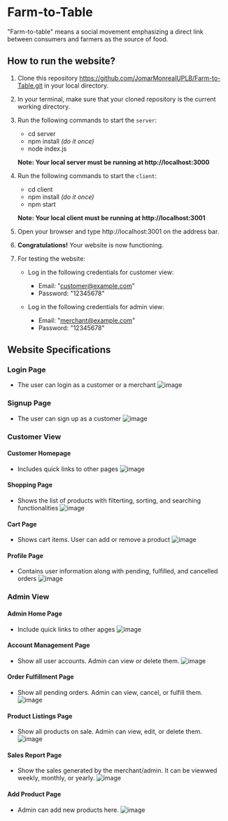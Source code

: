 # Farm-to-Table

"Farm-to-table" means a social movement emphasizing a direct link between consumers and farmers as the source of food.

## How to run the website?

1. Clone this repository https://github.com/JomarMonrealUPLB/Farm-to-Table.git in your local directory.

2. In your terminal, make sure that your cloned repository is the current working directory.

3. Run the following commands to start the `server`:

   - cd server
   - npm install _(do it once)_
   - node index.js

   **Note: Your local server must be running at http://localhost:3000**

4. Run the following commands to start the `client`:

   - cd client
   - npm install _(do it once)_
   - npm start

   **Note: Your local client must be running at http://localhost:3001**

5. Open your browser and type http://localhost:3001 on the address bar.

6. **Congratulations!** Your website is now functioning.

7. For testing the website:

   - Log in the following credentials for customer view:

     - Email: "customer@example.com"
     - Password: "12345678"

   - Log in the following credentials for admin view:

     - Email: "merchant@example.com"
     - Password: "12345678"

## Website Specifications

### Login Page

- The user can login as a customer or a merchant
![image](https://github.com/JomarMonrealUPLB/Farm-to-Table/assets/159239289/911ca919-254b-43cf-890e-e8fbfc339b88)


### Signup Page

- The user can sign up as a customer
  ![image](https://github.com/JomarMonrealUPLB/Farm-to-Table/assets/159239289/c7eee27c-3437-4373-a4f3-2f90d007529d)


### Customer View

#### Customer Homepage

- Includes quick links to other pages
  ![image](https://github.com/JomarMonrealUPLB/Farm-to-Table/assets/112914563/80166544-131f-4823-86f6-0efd101a2f88)

#### Shopping Page

- Shows the list of products with filterting, sorting, and searching functionalities
  ![image](https://github.com/JomarMonrealUPLB/Farm-to-Table/assets/112914563/1748a041-3be1-45b3-8948-8403a4b1e9a6)

#### Cart Page

- Shows cart items. User can add or remove a product
  ![image](https://github.com/JomarMonrealUPLB/Farm-to-Table/assets/112914563/8563c430-2bfa-4f8b-ba79-ddae1bea0106)

#### Profile Page

- Contains user information along with pending, fulfilled, and cancelled orders
  ![image](https://github.com/JomarMonrealUPLB/Farm-to-Table/assets/112914563/95374c20-82ea-4f83-8a48-679eaf98135f)

### Admin View

#### Admin Home Page

- Include quick links to other apges
  ![image](https://github.com/JomarMonrealUPLB/Farm-to-Table/assets/159239289/e8aeef82-666f-4dd0-8885-1f573fe6e15c)

#### Account Management Page

- Show all user accounts. Admin can view or delete them.
  ![image](https://github.com/JomarMonrealUPLB/Farm-to-Table/assets/159239289/1f5b82e7-a4cd-442c-abfa-2eaf4e759c07)

#### Order Fulfillment Page

- Show all pending orders. Admin can view, cancel, or fulfill them.
  ![image](https://github.com/JomarMonrealUPLB/Farm-to-Table/assets/159239289/343d10fa-e787-4eaf-a1ed-dc5eacc55306)

#### Product Listings Page

- Show all products on sale. Admin can view, edit, or delete them.
  ![image](https://github.com/JomarMonrealUPLB/Farm-to-Table/assets/159239289/40a116c8-3f4c-485d-9245-dcfd56d19bea)


#### Sales Report Page

- Show the sales generated by the merchant/admin. It can be viewwed weekly, monthly, or yearly.
  ![image](https://github.com/JomarMonrealUPLB/Farm-to-Table/assets/159239289/723e96bc-6989-4e23-8290-a17097e33a3f)

#### Add Product Page

- Admin can add new products here.
  ![image](https://github.com/JomarMonrealUPLB/Farm-to-Table/assets/159239289/7f8b26c2-f87f-4eb4-9191-f4e15fd229a3)



